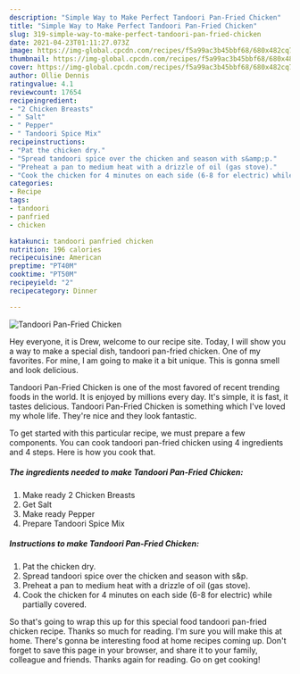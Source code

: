 ```yaml
---
description: "Simple Way to Make Perfect Tandoori Pan-Fried Chicken"
title: "Simple Way to Make Perfect Tandoori Pan-Fried Chicken"
slug: 319-simple-way-to-make-perfect-tandoori-pan-fried-chicken
date: 2021-04-23T01:11:27.073Z
image: https://img-global.cpcdn.com/recipes/f5a99ac3b45bbf68/680x482cq70/tandoori-pan-fried-chicken-recipe-main-photo.jpg
thumbnail: https://img-global.cpcdn.com/recipes/f5a99ac3b45bbf68/680x482cq70/tandoori-pan-fried-chicken-recipe-main-photo.jpg
cover: https://img-global.cpcdn.com/recipes/f5a99ac3b45bbf68/680x482cq70/tandoori-pan-fried-chicken-recipe-main-photo.jpg
author: Ollie Dennis
ratingvalue: 4.1
reviewcount: 17654
recipeingredient:
- "2 Chicken Breasts"
- " Salt"
- " Pepper"
- " Tandoori Spice Mix"
recipeinstructions:
- "Pat the chicken dry."
- "Spread tandoori spice over the chicken and season with s&amp;p."
- "Preheat a pan to medium heat with a drizzle of oil (gas stove)."
- "Cook the chicken for 4 minutes on each side (6-8 for electric) while partially covered."
categories:
- Recipe
tags:
- tandoori
- panfried
- chicken

katakunci: tandoori panfried chicken 
nutrition: 196 calories
recipecuisine: American
preptime: "PT40M"
cooktime: "PT50M"
recipeyield: "2"
recipecategory: Dinner

---
```



![Tandoori Pan-Fried Chicken](https://img-global.cpcdn.com/recipes/f5a99ac3b45bbf68/680x482cq70/tandoori-pan-fried-chicken-recipe-main-photo.jpg)

Hey everyone, it is Drew, welcome to our recipe site. Today, I will show you a way to make a special dish, tandoori pan-fried chicken. One of my favorites. For mine, I am going to make it a bit unique. This is gonna smell and look delicious.

Tandoori Pan-Fried Chicken is one of the most favored of recent trending foods in the world. It is enjoyed by millions every day. It's simple, it is fast, it tastes delicious. Tandoori Pan-Fried Chicken is something which I've loved my whole life. They're nice and they look fantastic.




To get started with this particular recipe, we must prepare a few components. You can cook tandoori pan-fried chicken using 4 ingredients and 4 steps. Here is how you cook that.

<!--inarticleads1-->

##### The ingredients needed to make Tandoori Pan-Fried Chicken:

1. Make ready 2 Chicken Breasts
1. Get  Salt
1. Make ready  Pepper
1. Prepare  Tandoori Spice Mix




<!--inarticleads2-->

##### Instructions to make Tandoori Pan-Fried Chicken:

1. Pat the chicken dry.
1. Spread tandoori spice over the chicken and season with s&amp;p.
1. Preheat a pan to medium heat with a drizzle of oil (gas stove).
1. Cook the chicken for 4 minutes on each side (6-8 for electric) while partially covered.




So that's going to wrap this up for this special food tandoori pan-fried chicken recipe. Thanks so much for reading. I'm sure you will make this at home. There's gonna be interesting food at home recipes coming up. Don't forget to save this page in your browser, and share it to your family, colleague and friends. Thanks again for reading. Go on get cooking!
